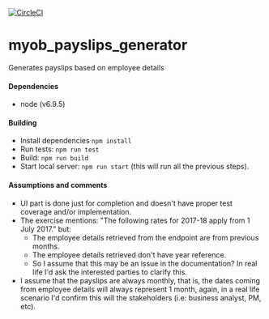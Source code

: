 [![CircleCI](https://circleci.com/gh/nahueld/myob_payslips_generator.svg?style=svg&circle-token=f0026905801966a9e15fe4be88cc83eb37fdbc04)](https://circleci.com/gh/nahueld/myob_payslips_generator)

# myob_payslips_generator
Generates payslips based on employee details

#### Dependencies
- node (v6.9.5)

#### Building
- Install dependencies ``npm install``
- Run tests: ``npm run test``
- Build: ``npm run build``
- Start local server: ``npm run start`` (this will run all the previous steps).

#### Assumptions and comments
- UI part is done just for completion and doesn't have proper test coverage and/or implementation.
- The exercise mentions: "The following rates for 2017-18 apply from 1 July 2017." but:
  - The employee details retrieved from the endpoint are from previous months.
  - The employee details retrieved don't have year reference.
  - So I assume that this may be an issue in the documentation? In real life I'd ask
  the interested parties to clarify this.
- I assume that the payslips are always monthly, that is, the dates coming from
employee details will always represent 1 month, again, in a real life scenario
I'd confirm this will the stakeholders (i.e: business analyst, PM, etc).
